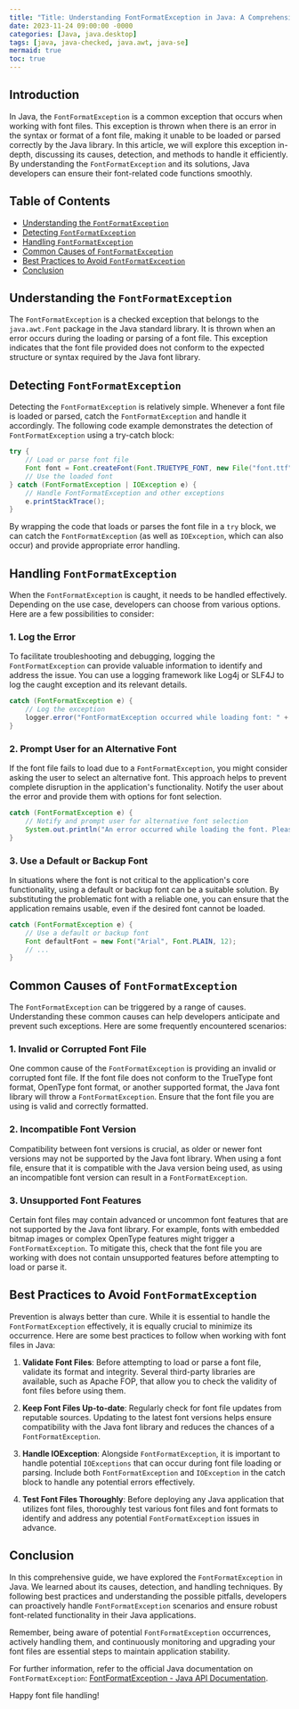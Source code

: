 ```yaml
---
title: "Title: Understanding FontFormatException in Java: A Comprehensive Analysis and Solutions"
date: 2023-11-24 09:00:00 -0000
categories: [Java, java.desktop]
tags: [java, java-checked, java.awt, java-se]
mermaid: true
toc: true
---
```



## Introduction
In Java, the `FontFormatException` is a common exception that occurs when working with font files. This exception is thrown when there is an error in the syntax or format of a font file, making it unable to be loaded or parsed correctly by the Java library. In this article, we will explore this exception in-depth, discussing its causes, detection, and methods to handle it efficiently. By understanding the `FontFormatException` and its solutions, Java developers can ensure their font-related code functions smoothly.

## Table of Contents
- [Understanding the `FontFormatException`](#understanding-the-fontformatexception)
- [Detecting `FontFormatException`](#detecting-fontformatexception)
- [Handling `FontFormatException`](#handling-fontformatexception)
- [Common Causes of `FontFormatException`](#common-causes-of-fontformatexception)
- [Best Practices to Avoid `FontFormatException`](#best-practices-to-avoid-fontformatexception)
- [Conclusion](#conclusion)

## Understanding the `FontFormatException`
The `FontFormatException` is a checked exception that belongs to the `java.awt.Font` package in the Java standard library. It is thrown when an error occurs during the loading or parsing of a font file. This exception indicates that the font file provided does not conform to the expected structure or syntax required by the Java font library.

## Detecting `FontFormatException`
Detecting the `FontFormatException` is relatively simple. Whenever a font file is loaded or parsed, catch the `FontFormatException` and handle it accordingly. The following code example demonstrates the detection of `FontFormatException` using a try-catch block:

```java
try {
    // Load or parse font file
    Font font = Font.createFont(Font.TRUETYPE_FONT, new File("font.ttf"));
    // Use the loaded font
} catch (FontFormatException | IOException e) {
    // Handle FontFormatException and other exceptions
    e.printStackTrace();
}
```

By wrapping the code that loads or parses the font file in a `try` block, we can catch the `FontFormatException` (as well as `IOException`, which can also occur) and provide appropriate error handling.

## Handling `FontFormatException`
When the `FontFormatException` is caught, it needs to be handled effectively. Depending on the use case, developers can choose from various options. Here are a few possibilities to consider:

### 1. Log the Error
To facilitate troubleshooting and debugging, logging the `FontFormatException` can provide valuable information to identify and address the issue. You can use a logging framework like Log4j or SLF4J to log the caught exception and its relevant details.

```java
catch (FontFormatException e) {
    // Log the exception
    logger.error("FontFormatException occurred while loading font: " + e.getMessage());
}
```

### 2. Prompt User for an Alternative Font
If the font file fails to load due to a `FontFormatException`, you might consider asking the user to select an alternative font. This approach helps to prevent complete disruption in the application's functionality. Notify the user about the error and provide them with options for font selection.

```java
catch (FontFormatException e) {
    // Notify and prompt user for alternative font selection
    System.out.println("An error occurred while loading the font. Please select an alternative font.");
}
```

### 3. Use a Default or Backup Font
In situations where the font is not critical to the application's core functionality, using a default or backup font can be a suitable solution. By substituting the problematic font with a reliable one, you can ensure that the application remains usable, even if the desired font cannot be loaded.

```java
catch (FontFormatException e) {
    // Use a default or backup font
    Font defaultFont = new Font("Arial", Font.PLAIN, 12);
    // ...
}
```

## Common Causes of `FontFormatException`
The `FontFormatException` can be triggered by a range of causes. Understanding these common causes can help developers anticipate and prevent such exceptions. Here are some frequently encountered scenarios:

### 1. Invalid or Corrupted Font File
One common cause of the `FontFormatException` is providing an invalid or corrupted font file. If the font file does not conform to the TrueType font format, OpenType font format, or another supported format, the Java font library will throw a `FontFormatException`. Ensure that the font file you are using is valid and correctly formatted.

### 2. Incompatible Font Version
Compatibility between font versions is crucial, as older or newer font versions may not be supported by the Java font library. When using a font file, ensure that it is compatible with the Java version being used, as using an incompatible font version can result in a `FontFormatException`.

### 3. Unsupported Font Features
Certain font files may contain advanced or uncommon font features that are not supported by the Java font library. For example, fonts with embedded bitmap images or complex OpenType features might trigger a `FontFormatException`. To mitigate this, check that the font file you are working with does not contain unsupported features before attempting to load or parse it.

## Best Practices to Avoid `FontFormatException`
Prevention is always better than cure. While it is essential to handle the `FontFormatException` effectively, it is equally crucial to minimize its occurrence. Here are some best practices to follow when working with font files in Java:

1. **Validate Font Files**: Before attempting to load or parse a font file, validate its format and integrity. Several third-party libraries are available, such as Apache FOP, that allow you to check the validity of font files before using them.

2. **Keep Font Files Up-to-date**: Regularly check for font file updates from reputable sources. Updating to the latest font versions helps ensure compatibility with the Java font library and reduces the chances of a `FontFormatException`.

3. **Handle IOException**: Alongside `FontFormatException`, it is important to handle potential `IOExceptions` that can occur during font file loading or parsing. Include both `FontFormatException` and `IOException` in the catch block to handle any potential errors effectively.

4. **Test Font Files Thoroughly**: Before deploying any Java application that utilizes font files, thoroughly test various font files and font formats to identify and address any potential `FontFormatException` issues in advance.

## Conclusion
In this comprehensive guide, we have explored the `FontFormatException` in Java. We learned about its causes, detection, and handling techniques. By following best practices and understanding the possible pitfalls, developers can proactively handle `FontFormatException` scenarios and ensure robust font-related functionality in their Java applications.

Remember, being aware of potential `FontFormatException` occurrences, actively handling them, and continuously monitoring and upgrading your font files are essential steps to maintain application stability.

For further information, refer to the official Java documentation on `FontFormatException`: [FontFormatException - Java API Documentation](https://docs.oracle.com/en/java/javase/11/docs/api/java.desktop/java/awt/FontFormatException.html).

Happy font file handling!